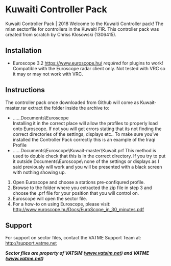 # Kuwaiti Controller Pack
Kuwaiti Controller Pack | 2018
Welcome to the Kuwaiti Controller pack! The mian sectorfile for controllers in the Kuwaiti FIR. This controller pack was created from scratch by Chriss Klosowski (1306415). 

## Installation

* Euroscope 3.2 https://www.euroscope.hu/ *required* for plugins to work!
Compatible with the Euroscope radar client only. Not tested with VRC so it may or may not work with VRC.

## Instructions
The controller pack once downloaded from Github will come as Kuwait-master.rar extract the folder inside the archive to:
* ……Documents\Euroscope\
Installing it in the correct place will allow the profiles to properly load onto Euroscope. If not you will get errors stating that its not finding the correct directories of the settings, displays etc.. To make sure you’ve installed the Controller Pack correctly this is an example of the Iraqi Profile
* ……Documents\Euroscope\Kuwait-master\Kuwait.prf
This method is used to double check that this is in the correct directory. If you try to put it outside Documents\Euroscope\ none of the settings or displays as I said previously will work and you will be presented with a black screen with nothing showing up.

1. Open Euroscope and choose a stations pre-confiqured profile.
2. Browse to the folder where you extracted the zip file in step 3 and choose the .prf file for your position that you will control on.
3. Euroscope will open the sector file.
4. For a how-to on using Euroscope, please visit: http://www.euroscope.hu/Docs/EuroScope_in_30_minutes.pdf

## Support
For support on sector files, contact the VATME Support Team at: http://support.vatme.net

***Sector files are property of VATSIM (www.vatsim.net) and VATME (www.vatme.net)***